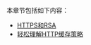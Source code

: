 本章节包括如下内容：

* [HTTPS和RSA](/Articles/DataStructureAndAlgorithm/RSA.md)
* [轻松理解HTTP缓存策略](/Articles/Network/HttpCache.md)

